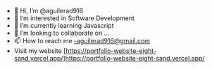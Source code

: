 - 👋 Hi, I’m @aguilerad916
- 👀 I’m interested in Software Development
- 🌱 I’m currently learning Javascript
- 💞️ I’m looking to collaborate on ...
- 📫 How to reach me -aguilerad916@gmail.com
- Visit my website [https://portfolio-website-eight-sand.vercel.app/]https://portfolio-website-eight-sand.vercel.app/

<!---
aguilerad916/aguilerad916 is a ✨ special ✨ repository because its `README.md` (this file) appears on your GitHub profile.
You can click the Preview link to take a look at your changes.
--->
